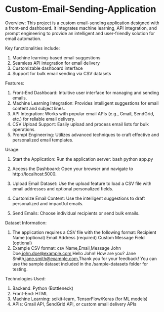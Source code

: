 # Custom-Email-Sending-Application

Overview:
This project is a custom email-sending application designed with a front-end dashboard. It integrates machine learning, API integration, and prompt engineering to provide an intelligent and user-friendly solution for email automation.

Key functionalities include:
1) Machine learning-based email suggestions
2) Seamless API integration for email delivery
3) Customizable dashboard interface
4) Support for bulk email sending via CSV datasets

Features:
1) Front-End Dashboard: Intuitive user interface for managing and sending emails.
2) Machine Learning Integration: Provides intelligent suggestions for email content and subject lines.
3) API Integration: Works with popular email APIs (e.g., Gmail, SendGrid, etc.) for reliable email delivery.
4) CSV Upload Support: Easily upload and process email lists for bulk operations.
5) Prompt Engineering: Utilizes advanced techniques to craft effective and personalized email templates.

Usage:
1) Start the Application:
Run the application server:
   bash
       python app.py
       
2) Access the Dashboard:
Open your browser and navigate to http://localhost:5000.
3) Upload Email Dataset:
Use the upload feature to load a CSV file with email addresses and optional personalized fields.
4) Customize Email Content:
Use the intelligent suggestions to draft personalized and impactful emails.
5) Send Emails:
Choose individual recipients or send bulk emails.


Dataset Information:
1) The application requires a CSV file with the following format:
Recipient Name (optional)
Email Address (required)
Custom Message Field (optional)
2) Example CSV format:
    csv
    Name,Email,Message
    John Doe,john.doe@example.com,Hello John! How are you?
    Jane Smith,jane.smith@example.com,Thank you for your feedback!
    You can use the sample dataset included in the /sample-datasets folder for testing.

Technologies Used:
1) Backend: Python (Bottleneck)
2) Front-End: HTML
3) Machine Learning: scikit-learn, TensorFlow/Keras (for ML models)
4) APIs: Gmail API, SendGrid API, or custom email delivery APIs
